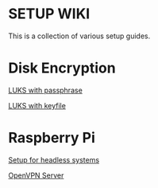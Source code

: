 # SETUP WIKI

This is a collection of various setup guides.

# Disk Encryption

[LUKS with passphrase](full_disk_encryption/luks_crypt_password.md)

[LUKS with keyfile](full_disk_encryption/luks_crypt_keyfile.md)

# Raspberry Pi

[Setup for headless systems](raspberry_pi/setup_sdcard_headless.md)

[OpenVPN Server](raspberry_pi/openvpn.md)
